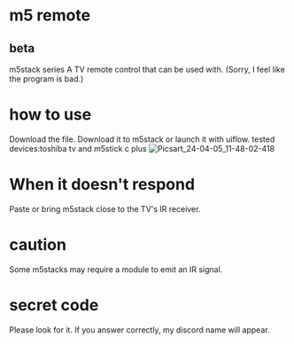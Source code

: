 # m5 remote
## beta
m5stack series A TV remote control that can be used with.
(Sorry, I feel like the program is bad.)
# how to use
Download the file. Download it to m5stack or launch it with uiflow.
tested devices:toshiba tv and m5stick c plus
![Picsart_24-04-05_11-48-02-418](https://github.com/papapapaua/test/assets/157000427/235a88ac-b2ea-4286-b55f-88317eb35c69)
# When it doesn't respond
Paste or bring m5stack close to the TV's IR receiver.
# caution
Some m5stacks may require a module to emit an IR signal.
# secret code
Please look for it. If you answer correctly, my discord name will appear.

